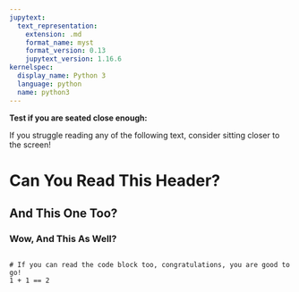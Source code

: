```yaml
---
jupytext:
  text_representation:
    extension: .md
    format_name: myst
    format_version: 0.13
    jupytext_version: 1.16.6
kernelspec:
  display_name: Python 3
  language: python
  name: python3
---
```


**Test if you are seated close enough:** 

If you struggle reading any of the following text, consider sitting closer to the screen!

# Can You Read This Header?

## And This One Too?

### Wow, And This As Well?

```{code-cell}

# If you can read the code block too, congratulations, you are good to go!
1 + 1 == 2
```
